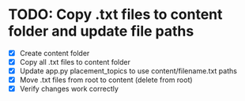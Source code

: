 # TODO: Copy .txt files to content folder and update file paths

- [x] Create content folder
- [x] Copy all .txt files to content folder
- [x] Update app.py placement_topics to use content/filename.txt paths
- [x] Move .txt files from root to content (delete from root)
- [x] Verify changes work correctly
